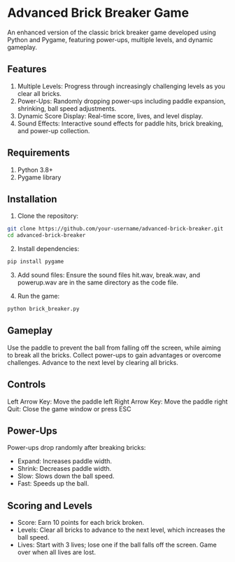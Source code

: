 # Advanced Brick Breaker Game
An enhanced version of the classic brick breaker game developed using Python and Pygame, featuring power-ups, multiple levels, and dynamic gameplay.

## Features
1. Multiple Levels: Progress through increasingly challenging levels as you clear all bricks.
2. Power-Ups: Randomly dropping power-ups including paddle expansion, shrinking, ball speed adjustments.
3. Dynamic Score Display: Real-time score, lives, and level display.
4. Sound Effects: Interactive sound effects for paddle hits, brick breaking, and power-up collection.
   
## Requirements
1. Python 3.8+
2. Pygame library

## Installation
1. Clone the repository:
``` bash
git clone https://github.com/your-username/advanced-brick-breaker.git
cd advanced-brick-breaker
```

2. Install dependencies:
``` bash
pip install pygame
```

3. Add sound files:
Ensure the sound files hit.wav, break.wav, and powerup.wav are in the same directory as the code file.

4. Run the game:
``` bash
python brick_breaker.py
```

## Gameplay
Use the paddle to prevent the ball from falling off the screen, while aiming to break all the bricks.
Collect power-ups to gain advantages or overcome challenges.
Advance to the next level by clearing all bricks.

## Controls
Left Arrow Key: Move the paddle left
Right Arrow Key: Move the paddle right
Quit: Close the game window or press ESC

## Power-Ups
Power-ups drop randomly after breaking bricks:
* Expand: Increases paddle width.
* Shrink: Decreases paddle width.
* Slow: Slows down the ball speed.
* Fast: Speeds up the ball.

## Scoring and Levels
* Score: Earn 10 points for each brick broken.
* Levels: Clear all bricks to advance to the next level, which increases the ball speed.
* Lives: Start with 3 lives; lose one if the ball falls off the screen. Game over when all lives are lost.
